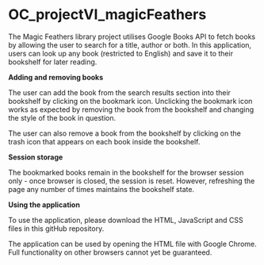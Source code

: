 # OC_projectVI_magicFeathers

The Magic Feathers library project utilises Google Books API to fetch books by allowing the user to search for a title, author or both. 
In this application, users can look up any book (restricted to English) and save it to their bookshelf for later reading.

**Adding and removing books**

The user can add the book from the search results section into their bookshelf by clicking on the bookmark icon. 
Unclicking the bookmark icon works as expected by removing the book from the bookshelf and changing the style of the book in question.

The user can also remove a book from the bookshelf by clicking on the trash icon that appears on each book inside the bookshelf. 

**Session storage**

The bookmarked books remain in the bookshelf for the browser session only - once browser is closed, the session is reset. 
However, refreshing the page any number of times maintains the bookshelf state.

**Using the application**

To use the application, please download the HTML, JavaScript and CSS files in this gitHub repository.

The application can be used by opening the HTML file with Google Chrome. Full functionality on other browsers cannot yet be guaranteed. 




